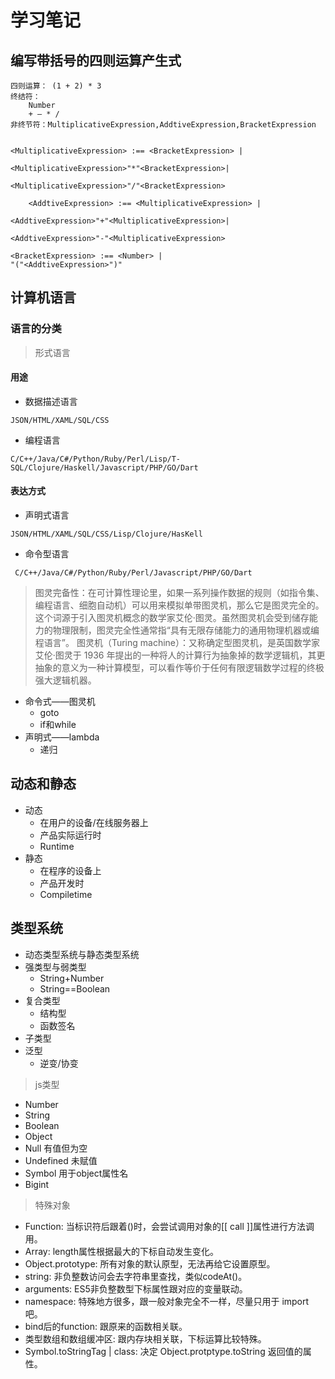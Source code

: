 # 学习笔记

## 编写带括号的四则运算产生式

```
四则运算： (1 + 2) * 3
终结符：
	Number
	+ — * /
非终节符：MultiplicativeExpression,AddtiveExpression,BracketExpression


<MultiplicativeExpression> :== <BracketExpression> |

<MultiplicativeExpression>"*"<BracketExpression>|

<MultiplicativeExpression>"/"<BracketExpression>

	<AddtiveExpression> :== <MultiplicativeExpression> |

<AddtiveExpression>"+"<MultiplicativeExpression>|

<AddtiveExpression>"-"<MultiplicativeExpression>

<BracketExpression> :== <Number> |
"("<AddtiveExpression>")"
```

## 计算机语言


### 语言的分类

> 形式语言
#### 用途
 * 数据描述语言
 ```
 JSON/HTML/XAML/SQL/CSS
 ```
 * 编程语言
 ```
 C/C++/Java/C#/Python/Ruby/Perl/Lisp/T-SQL/Clojure/Haskell/Javascript/PHP/GO/Dart
 ```
#### 表达方式
 * 声明式语言
 ```
 JSON/HTML/XAML/SQL/CSS/Lisp/Clojure/HasKell
 ```
 * 命令型语言
 ```
  C/C++/Java/C#/Python/Ruby/Perl/Javascript/PHP/GO/Dart
 ```
 
>图灵完备性：在可计算性理论里，如果一系列操作数据的规则（如指令集、编程语言、细胞自动机）可以用来模拟单带图灵机，那么它是图灵完全的。这个词源于引入图灵机概念的数学家艾伦·图灵。虽然图灵机会受到储存能力的物理限制，图灵完全性通常指“具有无限存储能力的通用物理机器或编程语言”。
>图灵机（Turing machine）：又称确定型图灵机，是英国数学家艾伦·图灵于 1936 年提出的一种将人的计算行为抽象掉的数学逻辑机，其更抽象的意义为一种计算模型，可以看作等价于任何有限逻辑数学过程的终极强大逻辑机器。
 * 命令式——图灵机
	* goto
	* if和while
 * 声明式——lambda
	* 递归

## 动态和静态
 * 动态
	* 在用户的设备/在线服务器上
	* 产品实际运行时
	* Runtime
 * 静态
	* 在程序的设备上
	 * 产品开发时
	 * Compiletime


## 类型系统
 * 动态类型系统与静态类型系统
 * 强类型与弱类型
	* String+Number
	* String==Boolean
 * 复合类型
	* 结构型
	* 函数签名
 * 子类型
 * 泛型
	* 逆变/协变
	
>js类型
 * Number
 * String
 * Boolean
 * Object
 * Null 有值但为空
 * Undefined 未赋值
 * Symbol 用于object属性名
 * Bigint

>特殊对象

 * Function: 当标识符后跟着()时，会尝试调用对象的[[ call ]]属性进行方法调用。
 * Array: length属性根据最大的下标自动发生变化。
 * Object.prototype: 所有对象的默认原型，无法再给它设置原型。
 * string: 非负整数访问会去字符串里查找，类似codeAt()。
 * arguments: ES5非负整数型下标属性跟对应的变量联动。
 * namespace: 特殊地方很多，跟一般对象完全不一样，尽量只用于 import 吧。
 * bind后的function: 跟原来的函数相关联。
 * 类型数组和数组缓冲区: 跟内存块相关联，下标运算比较特殊。
 * Symbol.toStringTag | class: 决定 Object.protptype.toString 返回值的属性。
